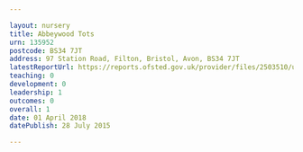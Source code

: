```yaml
---

layout: nursery
title: Abbeywood Tots
urn: 135952
postcode: BS34 7JT
address: 97 Station Road, Filton, Bristol, Avon, BS34 7JT
latestReportUrl: https://reports.ofsted.gov.uk/provider/files/2503510/urn/135952.pdf
teaching: 0
development: 0
leadership: 1
outcomes: 0
overall: 1
date: 01 April 2018 
datePublish: 28 July 2015

---
```

